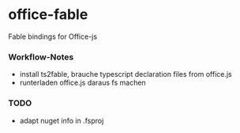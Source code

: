 # office-fable
Fable bindings for Office-js


### Workflow-Notes

- install ts2fable, brauche typescript declaration files from office.js
- runterladen office.js daraus fs machen

### TODO

- adapt nuget info in .fsproj